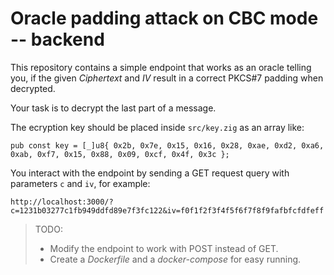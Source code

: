 # Oracle padding attack on CBC mode -- backend

This repository contains a simple endpoint that works as an oracle
telling you, if the given _Ciphertext_ and _IV_ result in a correct
PKCS#7 padding when decrypted.

Your task is to decrypt the last part of a message.

The ecryption key should be placed inside `src/key.zig` as an array like:

```zig
pub const key = [_]u8{ 0x2b, 0x7e, 0x15, 0x16, 0x28, 0xae, 0xd2, 0xa6, 0xab, 0xf7, 0x15, 0x88, 0x09, 0xcf, 0x4f, 0x3c };
```

You interact with the endpoint by sending a GET request query with
parameters `c` and `iv`, for example:

```text
http://localhost:3000/?c=1231b03277c1fb949ddfd89e7f3fc122&iv=f0f1f2f3f4f5f6f7f8f9fafbfcfdfeff
```

> TODO:
>
> - Modify the endpoint to work with POST instead of GET.
> - Create a _Dockerfile_ and a _docker-compose_ for easy running.
